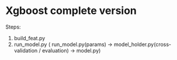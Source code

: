 # Xgboost complete version

Steps:
1. build\_feat.py
2. run\_model.py ( run\_model.py(params) -> model\_holder.py(cross-validation / evaluation) -> model.py)
